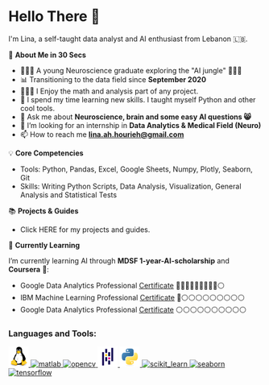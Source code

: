 <h1>Hello There 👋</h1>

I'm Lina, a self-taught data analyst and AI enthusiast from Lebanon 🇱🇧.


🌟 **About Me in 30 Secs**
- 👩🏻‍🔬  A young Neuroscience graduate exploring the "AI jungle" 🌴🤖🎋
- 📊  Transitioning to the data field since **September 2020**
- 👩🏽‍🏫  I Enjoy the math and analysis part of any project.
- 📝  I spend my time learning new skills. I taught myself Python and other cool tools.
- 💬  Ask me about **Neuroscience, brain and some easy AI questions 😸**
- 👯 I’m looking for an internship in **Data Analytics & Medical Field (Neuro)**
- 📫 How to reach me **lina.ah.hourieh@gmail.com**


💡 **Core Competencies**

- Tools: Python, Pandas, Excel, Google Sheets, Numpy, Plotly, Seaborn, Git
- Skills: Writing Python Scripts, Data Analysis, Visualization, General Analysis and Statistical Tests

📚 **Projects & Guides**

- Click HERE for my projects and guides.

🧮 **Currently Learning**

I’m currently learning AI through **MDSF 1-year-AI-scholarship** and **Coursera** 🌱:

- Google Data Analytics Professional [Certificate](https://www.coursera.org/professional-certificates/google-data-analytics) 🔵🔵🔵🔵🔵🔵🔵🔵🔵⚪️ 
- IBM Machine Learning Professional [Certificate](https://www.coursera.org/professional-certificates/ibm-machine-learning) 🔵⚪️⚪️⚪️⚪️⚪️⚪️⚪️⚪️⚪️
- Google Data Analytics Professional [Certificate](https://www.coursera.org/specializations/deep-learning) ⚪️⚪️⚪️⚪️⚪️⚪️⚪️⚪️⚪️⚪️




<h3 align="left">Languages and Tools:</h3>
<p align="left"> <a href="https://www.linux.org/" target="_blank" rel="noreferrer"> <img src="https://raw.githubusercontent.com/devicons/devicon/master/icons/linux/linux-original.svg" alt="linux" width="40" height="40"/> </a> <a href="https://www.mathworks.com/" target="_blank" rel="noreferrer"> <img src="https://upload.wikimedia.org/wikipedia/commons/2/21/Matlab_Logo.png" alt="matlab" width="40" height="40"/> </a> <a href="https://opencv.org/" target="_blank" rel="noreferrer"> <img src="https://www.vectorlogo.zone/logos/opencv/opencv-icon.svg" alt="opencv" width="40" height="40"/> </a> <a href="https://pandas.pydata.org/" target="_blank" rel="noreferrer"> <img src="https://raw.githubusercontent.com/devicons/devicon/2ae2a900d2f041da66e950e4d48052658d850630/icons/pandas/pandas-original.svg" alt="pandas" width="40" height="40"/> </a> <a href="https://www.python.org" target="_blank" rel="noreferrer"> <img src="https://raw.githubusercontent.com/devicons/devicon/master/icons/python/python-original.svg" alt="python" width="40" height="40"/> </a> <a href="https://scikit-learn.org/" target="_blank" rel="noreferrer"> <img src="https://upload.wikimedia.org/wikipedia/commons/0/05/Scikit_learn_logo_small.svg" alt="scikit_learn" width="40" height="40"/> </a> <a href="https://seaborn.pydata.org/" target="_blank" rel="noreferrer"> <img src="https://seaborn.pydata.org/_images/logo-mark-lightbg.svg" alt="seaborn" width="40" height="40"/> </a> <a href="https://www.tensorflow.org" target="_blank" rel="noreferrer"> <img src="https://www.vectorlogo.zone/logos/tensorflow/tensorflow-icon.svg" alt="tensorflow" width="40" height="40"/> </a> </p>

